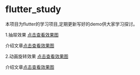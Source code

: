 # flutter_study

本项目为flutter的学习项目,定期更新写好的demo供大家学习探讨。

1.抽屉效果
 [点击查看效果图](http://cunchu.youhuiniu.cn/chouti.gif)

 介绍文章[点击查看效果图](https://juejin.cn/post/6926783074811363342)

2.动画旋转效果
 [点击查看效果图](http://cunchu.youhuiniu.cn/dfbebb72e6ca75e6a97328b71133369f.mp4)

 介绍文章[点击查看效果图](https://juejin.cn/post/6927450385267294216)

